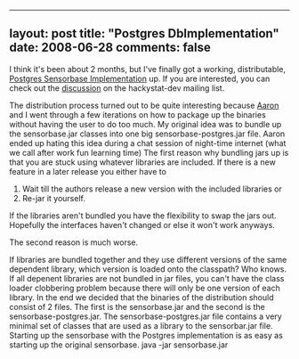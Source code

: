 
---
layout: post
title: "Postgres DbImplementation"
date: 2008-06-28
comments: false
---


I think it's been about 2 months, but I've finally got a working, distributable, [Postgres Sensorbase Implementation][1] up. If you are interested, you can check out the [discussion][2] on the hackystat-dev mailing list.

The distribution process turned out to be quite interesting because [Aaron][3] and I went through a few iterations on how to package up the binaries without having the user to do too much. My original idea was to bundle up the sensorbase.jar classes into one big sensorbase-postgres.jar file. Aaron ended up hating this idea during a chat session of night-time internet (what we call after work fun learning time) The first reason why bundling jars up is that you are stuck using whatever libraries are included. If there is a new feature in a later release you either have to 

1. Wait till the authors release a new version with the included libraries or 
2. Re-jar it yourself. 

If the libraries aren't bundled you have the flexibility to swap the jars out. Hopefully the interfaces haven't changed or else it won't work anyways.

The second reason is much worse. 

If libraries are bundled together and they use different versions of the same dependent library, which 
version is loaded onto the classpath? Who knows. If all depenent libraries are not bundled in jar files, 
you can't have the class loader clobbering problem because there will only be one version of each library.
In the end we decided that the binaries of the distribution should consist of 2 files. The first is the 
sensorbase.jar and the second is the sensorbase-postgres.jar. The sensorbase-postgres.jar file contains a 
very minimal set of classes that are used as a library to the sensorbar.jar file. Starting up the 
sensorbase with the Postgres implementation is as easy as starting up the original sensorbase. java -jar 
sensorbase.jar


  [1]: http://code.google.com/p/hackystat-sensorbase-postgres/
  [2]: http://groups.google.com/group/hackystat-dev/browse_thread/thread/37d1fa69ec602968
  [3]: http://kagawaa.blogspot.com/
